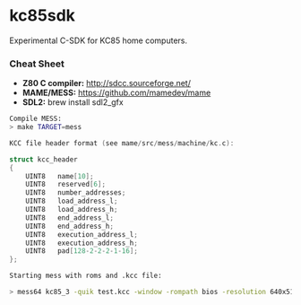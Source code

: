 kc85sdk
=======

Experimental C-SDK for KC85 home computers.

### Cheat Sheet

* **Z80 C compiler:** http://sdcc.sourceforge.net/
* **MAME/MESS:** https://github.com/mamedev/mame
* **SDL2:** brew install sdl2_gfx

```bash
Compile MESS:
> make TARGET=mess
```

```c
KCC file header format (see mame/src/mess/machine/kc.c):

struct kcc_header
{
    UINT8   name[10];
    UINT8   reserved[6];
    UINT8   number_addresses;
    UINT8   load_address_l;
    UINT8   load_address_h;
    UINT8   end_address_l;
    UINT8   end_address_h;
    UINT8   execution_address_l;
    UINT8   execution_address_h;
    UINT8   pad[128-2-2-2-1-16];
};
```

```bash
Starting mess with roms and .kcc file:

> mess64 kc85_3 -quik test.kcc -window -rompath bios -resolution 640x512 
```



